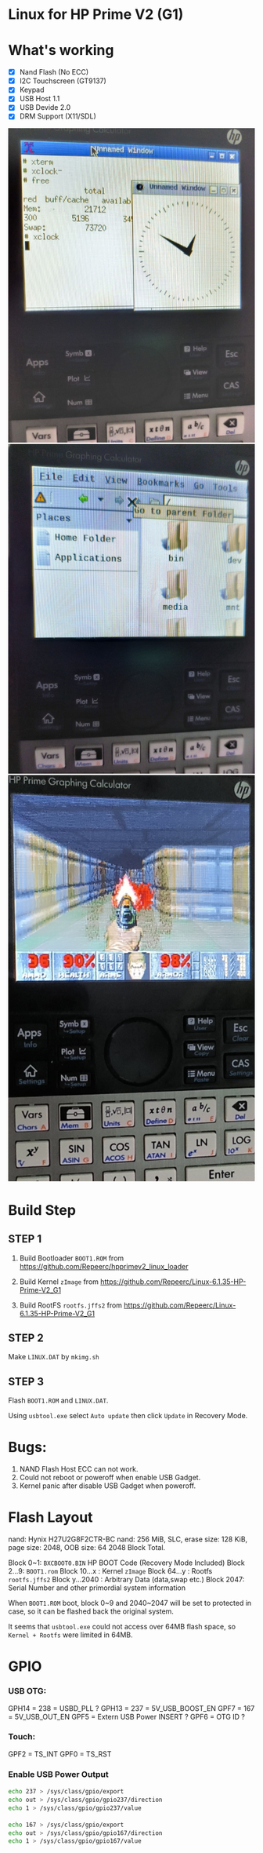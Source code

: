 # Linux for HP Prime V2 (G1)

# What's working
- [x] Nand Flash (No ECC)
- [x] I2C Touchscreen (GT9137)
- [x] Keypad
- [x] USB Host 1.1
- [x] USB Devide 2.0
- [x] DRM Support (X11/SDL)

![Sys1](pic/2.jpg)
![Sys1](pic/1.jpg)
![Sys1](pic/3.jpg)
# Build Step

## STEP 1
1) Build Bootloader `BOOT1.ROM` from <a>https://github.com/Repeerc/hpprimev2_linux_loader

2) Build Kernel `zImage` from <a>https://github.com/Repeerc/Linux-6.1.35-HP-Prime-V2_G1

3) Build RootFS `rootfs.jffs2` from <a> https://github.com/Repeerc/Linux-6.1.35-HP-Prime-V2_G1

## STEP 2
Make `LINUX.DAT` by `mkimg.sh`

## STEP 3
Flash `BOOT1.ROM` and `LINUX.DAT`.

Using `usbtool.exe` select `Auto update` then click `Update` in Recovery Mode.

# Bugs:
1) NAND Flash Host ECC can not work.
2) Could not reboot or poweroff when enable USB Gadget.
3) Kernel panic after disable USB Gadget when poweroff.


# Flash Layout
nand: Hynix H27U2G8F2CTR-BC
nand: 256 MiB, SLC, erase size: 128 KiB, page size: 2048, OOB size: 64
2048 Block Total.

Block 0~1: `BXCBOOT0.BIN` HP BOOT Code (Recovery Mode Included)
Block 2...9: `BOOT1.rom`
Block 10...x : Kernel `zImage` 
Block 64...y : Rootfs `rootfs.jffs2` 
Block y...2040 : Arbitrary Data (data,swap etc.)
Block 2047: Serial Number and other primordial system information

When `BOOT1.ROM` boot, block 0~9 and 2040~2047 will be set to protected in case, so it can be flashed back the original system.

It seems that `usbtool.exe` could not access over 64MB flash space, so `Kernel + Rootfs` were limited in 64MB.

# GPIO

### USB OTG:
GPH14 = 238 = USBD_PLL ?
GPH13 = 237 = 5V_USB_BOOST_EN
GPF7 = 167 = 5V_USB_OUT_EN
GPF5 = Extern USB Power INSERT ? 
GPF6 = OTG ID ?

### Touch:
GPF2 = TS_INT
GPF0 = TS_RST

### Enable USB Power Output
```bash
echo 237 > /sys/class/gpio/export
echo out > /sys/class/gpio/gpio237/direction
echo 1 > /sys/class/gpio/gpio237/value

echo 167 > /sys/class/gpio/export
echo out > /sys/class/gpio/gpio167/direction
echo 1 > /sys/class/gpio/gpio167/value
```

